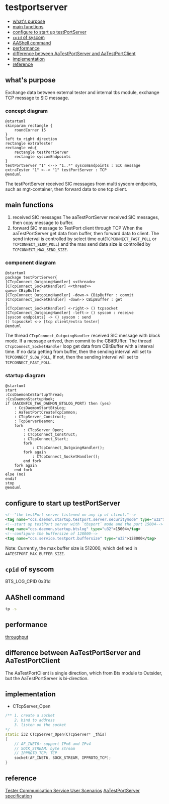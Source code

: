 # testportserver

- [what's purpose](#whats-purpose)
- [main functions](#main-functions)
- [configure to start up testPortServer](#configure-to-start-up-testportserver)
- [`cpid` of syscom](#cpid-of-syscom)
- [AAShell command](#aashell-command)
- [performance](#performance)
- [difference between AaTestPortServer and AaTestPortClient](#difference-between-aatestportserver-and-aatestportclient)
- [implementation](#implementation)
- [reference](#reference)


## what's purpose
Exchange data between external tester and internal tbs module, exchange TCP message to SIC message.

### concept diagram
```plantuml
@startuml
skinparam rectangle {
    roundCorner 15
}
left to right direction
rectangle extraTester
rectangle vdu{
    rectangle testPortServer
    rectangle syscomEndpoints
}
testPortServer "1" <--> "1..*" syscomEndpoints : SIC message
extraTester "1" <--> "1" testPortServer : TCP
@enduml
```
The testPortServer received SIC messages from multi syscom endpoints, such as mgt-container, then forward data to one tcp client.

## main functions
1. received SIC messages
The aaTestPortServer received SIC messages, then copy message to buffer.
2. forward SIC message to TestPort client through TCP
When the aaTestPortServer get data from buffer, then forward data to client. The send interval is controlled by select time out(`TCPCONNECT_FAST_POLL` or `TCPCONNECT_SLOW_POLL`) and the max send data size is controlled by `TCPCONNECT_MAX_SEND_SIZE`.

### component diagram
```plantuml
@startuml
package testPortServer{
[CTcpConnect_OutgoingHandler] <<thread>>
[CTcpConnect_SocketHandler] <<thread>>
queue CBipBuffer
[CTcpConnect_OutgoingHandler] -down-> CBipBuffer : commit
[CTcpConnect_SocketHandler] -down-> CBipBuffer : get
}
[CTcpConnect_SocketHandler] <-right-> () tcpsocket
[CTcpConnect_OutgoingHandler] -left-> () syscom : receive
[syscom endpoints] -> () syscom : send
() tcpsocket <-> [tcp client/extra tester]
@enduml
```
The thread `CTcpConnect_OutgoingHandler` received SIC message with block mode. If a message arrived, then commit to the CBitBUffer.
The thread `CTcpConnect_SocketHandler` loop get data from CBitBuffer with a interval time. If no data getting from buffer, then the sending interval will set to `TCPCONNECT_SLOW_POLL`, If not, then the sending interval will set to `TCPCONNECT_FAST_POLL`.
### startup diagram
```plantuml
@startuml
start
:CcsDaemonCeStartupThread;
:CcsDaemonStartupHook;
if (AACONFIG_TAG_DAEMON_BTSLOG_PORT) then (yes)
    : CcsDaemonStartBtsLog;
    : AaTestPortCreateTcpCommon;
    : CTcpServer_Construct;
    : TcpServerDeamon;
    fork
        : CTcpServer_Open;
        : CTcpConnect_Construct;
        : CTcpConnect_Start;
        fork
            : CTcpConnect_OutgoingHandler();
        fork again
            : CTcpConnect_SocketHandler();
        end fork
    fork again
    end fork
else (no)
endif
stop
@enduml
```


## configure to start up testPortServer
```xml
<!--"the testPort server listened on any ip of client."-->
<tag name="ccs.daemon.startup.testport.server.securitymode" type="u32">0</tag>
<!--start up testPort server with `tbsport` mode and the port 15004-->
<tag name="ccs.daemon.startup.btslog" type="u32">15004</tag>
<!--configure the buffersize of 128000-->
<tag name="ccs.service.testport.buffersize" type="u32">128000</tag>
```
Note:
Currently, the max buffer size is 512000, which defined in `AATESTPORT_MAX_BUFFER_SIZE`.

## `cpid` of syscom
BTS_LOG_CPID 0x31d

## AAShell command
```bash
tp -s
```
## performance
[throughput](https://confluence.ext.net.nokia.com/pages/viewpage.action?spaceKey=RCP&title=AaTestPortServer)


## difference between AaTestPortServer and AaTestPortClient
The AaTestPortClient is single direction, which from Bts module to Outsider, but the AaTestPortServer is bi-direction.

## implementation
- CTcpServer_Open
```cpp
/** 1. create a socket
    2. bind to address
    3. listen on the socket
*/
static i32 CTcpServer_Open(CTcpServer* _this)
{
    // AF_INET6: support IPv6 and IPv4
    // SOCK_STREAM: byte stream
    // IPPROTO_TCP: TCP
    socket(AF_INET6, SOCK_STREAM, IPPROTO_TCP);
}

```

## reference
[Tester Communication Service User Scenarios](https://nokia.sharepoint.com/:w:/r/sites/ps/specification/SWTestability/_layouts/15/Doc.aspx?sourcedoc=%7BA5793B04-8DD5-49C1-801F-00732E68471D%7D&file=Tester%20Communication%20Service%20User%20Scenarios.docx&action=default&mobileredirect=true)
[AaTestPortServer specification](https://nokia.sharepoint.com/sites/ps/ccs/Shared%20Documents/Forms/AllItems.aspx?id=%2Fsites%2Fps%2Fccs%2FShared%20Documents%2Fautomation%20test%2FAaTestPortServer%2Epdf&parent=%2Fsites%2Fps%2Fccs%2FShared%20Documents%2Fautomation%20test)